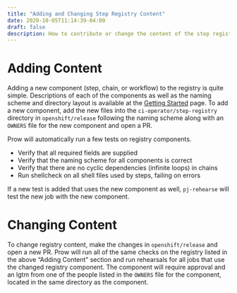 ```yaml
---
title: "Adding and Changing Step Registry Content"
date: 2020-10-05T11:14:39-04:00
draft: false
description: How to contribute or change the content of the step registry.
---
```


# Adding Content

Adding a new component (step, chain, or workflow) to the registry is quite simple. Descriptions of each of the
components as well as the naming scheme and directory layout is available at the
[Getting Started](/docs/architecture/step-registry/) page. To add a new component, add the new files into the
`ci-operator/step-registry` directory in `openshift/release` following the naming scheme along with an
`OWNERS` file for the new component and open a PR.

Prow will automatically run a few tests on registry components.
* Verify that all required fields are supplied
* Verify that the naming scheme for all components is correct
* Verify that there are no cyclic dependencies (infinite loops) in chains
* Run shellcheck on all shell files used by steps, failing on errors

If a new test is added that uses the new component as well, `pj-rehearse` will test the new job with the new component.

# Changing Content

To change registry content, make the changes in `openshift/release` and open a new PR. Prow will run all of the same
checks on the registry listed in the above “Adding Content” section and run rehearsals for all jobs that use the changed
registry component. The component will require approval and an lgtm from one of the people listed in the `OWNERS` file for
the component, located in the same directory as the component.
